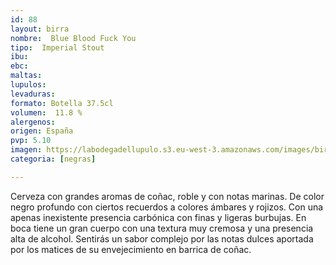 ```yaml
---
id: 88
layout: birra
nombre:  Blue Blood Fuck You
tipo:  Imperial Stout
ibu:  
ebc:
maltas: 
lupulos: 
levaduras: 
formato: Botella 37.5cl
volumen:  11.8 %
alergenos: 
origen: España
pvp: 5.10
imagen: https://labodegadellupulo.s3.eu-west-3.amazonaws.com/images/birras/blueblood.jpg
categoria: [negras]

---
```

Cerveza con grandes aromas de coñac, roble y con notas marinas. De color negro profundo con ciertos recuerdos a colores ámbares y rojizos. Con una apenas inexistente presencia carbónica con finas y ligeras burbujas. En boca tiene un gran cuerpo con una textura muy cremosa y una presencia alta de alcohol. Sentirás un sabor complejo por las notas dulces aportada por los matices de su envejecimiento en barrica de coñac.



